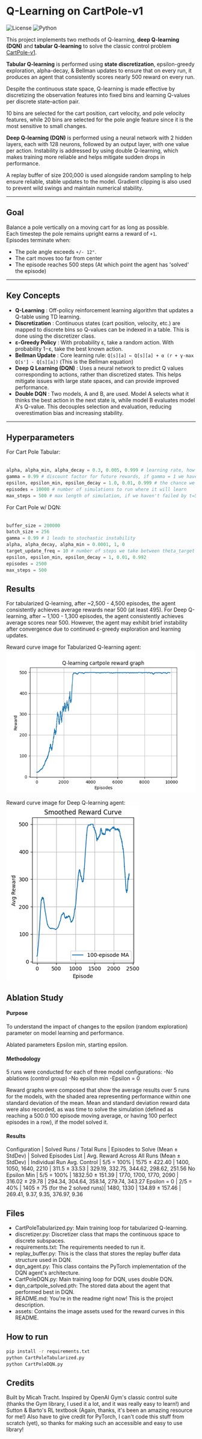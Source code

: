 # Q-Learning on CartPole-v1

![License](https://img.shields.io/badge/License-MIT-green.svg)
![Python](https://img.shields.io/badge/Python-3.11-blue.svg)


This project implements two methods of Q-learning, **deep Q-learning (DQN)** and **tabular Q-learning** to solve the classic control problem [CartPole-v1](https://www.gymlibrary.dev/environments/classic_control/cart_pole/).

**Tabular Q-learning** is performed using **state discretization**, epsilon-greedy exploration, alpha-decay, & Bellman updates to ensure that on every run, it produces an agent that consistently scores nearly 500 reward on every run.

Despite the continuous state space, Q-learning is made effective by discretizing the observation features into fixed bins and learning Q-values per discrete state–action pair.

10 bins are selected for the cart position, cart velocity, and pole velocity features, while 20 bins are selected for the pole angle feature since it is the most sensitive to small changes.

**Deep Q-learning (DQN)** is performed using a neural network with 2 hidden layers, each with 128 neurons, followed by an output layer, with one value per action. Instability is addressed by using double Q-learning, which makes training more reliable and helps mitigate sudden drops in performance.

A replay buffer of size 200,000 is used alongside random sampling to help ensure reliable, stable updates to the model. Gradient clipping is also used to prevent wild swings and maintain numerical stability.

---

## Goal

Balance a pole vertically on a moving cart for as long as possible.  
Each timestep the pole remains upright earns a reward of `+1`.  
Episodes terminate when:
- The pole angle exceeds `+/- 12°`.
- The cart moves too far from center
- The episode reaches 500 steps (At which point the agent has 'solved' the episode)

---

## Key Concepts

 - **Q-Learning**      : Off-policy reinforcement learning algorithm that updates a Q-table using TD learning.
 - **Discretization**  : Continuous states (cart position, velocity, etc.) are mapped to discrete bins so Q-values can be indexed in a table. This is done using the discretizer class.
 - **ε-Greedy Policy** : With probability ε, take a random action. With probability 1−ε, take the best known action. 
 - **Bellman Update**  : Core learning rule: `Q[s][a] ← Q[s][a] + α (r + γ·max Q[s'] - Q[s][a])` (This is the Bellman equation)
 - **Deep Q Learning (DQN)**             : Uses a neural network to predict Q values corresponding to actions, rather than discretized states. This helps mitigate issues with large state spaces, and can provide improved performance.
 - **Double DQN**      : Two models, A and B, are used. Model A selects what it thinks the best action in the next state is, while model B evaluates model A's Q-value. This decouples selection and evaluation, reducing overestimation bias and increasing stability.
---

## Hyperparameters

For Cart Pole Tabular:

```python

alpha, alpha_min, alpha_decay = 0.3, 0.005, 0.999 # learning rate, how much do we update Q(S,A) each time. What to multiply the learning rate by each time. Min value for learning rate.
gamma = 0.99 # discount factor for future rewards, if gamma = 1 we have instability in stochastic environments, but gamma should be near 1 because we care about future rewards too
epsilon, epsilon_min, epsilon_decay = 1.0, 0.01, 0.999 # the chance we take a random action to explore (exploration vs exploitation). The min value for epsilon (can't go below this). What to multiply epsilon by after each simulation
episodes = 10000 # number of simulations to run where it will learn
max_steps = 500 # max length of simulation, if we haven't failed by t=500 we've 'solved' it.

```

For Cart Pole w/ DQN:
```python

buffer_size = 200000
batch_size = 256
gamma = 0.99 # 1 leads to stochastic instability
alpha, alpha_decay, alpha_min = 0.0001, 1, 0
target_update_freq = 10 # number of steps we take between theta_target <- theta
epsilon, epsilon_min, epsilon_decay = 1, 0.01, 0.992 
episodes = 2500
max_steps = 500 

```

## Results

For tabularized Q-learning, after ~2,500 - 4,500 episodes, the agent consistently achieves average rewards near 500 (at least 495).
For Deep Q-learning, after ~ 1,100 - 1,300 episodes, the agent consistently achieves average scores near 500. However, the agent may exhibit brief instability after convergence due to continued ε-greedy exploration and learning updates.

Reward curve image for Tabularized Q-learning agent:
![Smoothed 100-episode reward curve, showing convergence at ~500](assets/TabularizedQLearningRewardCurve.png)

Reward curve image for Deep Q-learning agent:
![Smoothed 100-episode reward curve, showing convergence at ~500 at times, but unstable training](assets/DQNRewardCurve.png)

## Ablation Study

 #### Purpose
To understand the impact of changes to the epsilon (random exploration) parameter on model learning and performance.

Ablated parameters
Epsilon min, starting epsilon.

 #### Methodology
5 runs were conducted for each of three model configurations:
-No ablations (control group)
-No epsilon min
-Epsilon = 0

Reward graphs were composed that show the average results over 5 runs for the models, with the shaded area representing performance within one standard deviation of the mean.
Mean and standard deviation reward data were also recorded, as was time to solve the simulation (defined as reaching a 500.0 100 episode moving average, or having 100 perfect episodes in a row), if the model solved it.

 #### Results
Configuration         | Solved Runs / Total Runs | Episodes to Solve (Mean ± StdDev) | Solved Episodes List      | Avg. Reward Across All Runs (Mean ± StdDev) | Individual Run Avg.
Control               | 5/5 = 100%               | 1575 ± 422.40                     | 1400, 1050, 1640, 2210    | 311.5 ± 33.53                               | 329.19, 332.75, 344.62, 298.62, 251.56	
No Epsilon Min        | 5/5 = 100%               | 1832.50 ± 151.39                  | 1770, 1700, 1770, 2090    | 316.02 ± 29.78                              | 294.34, 304.64, 358.14, 279.74, 343.27
Epsilon = 0           | 2/5 = 40%                 | 1405 ± 75 (for the 2 solved runs)| 1480, 1330                | 134.89 ± 157.46                             | 269.41, 9.37, 9.35, 376.97, 9.36

## Files

 - CartPoleTabularized.py: Main training loop for tabularized Q-learning.
 - discretizer.py: Discretizer class that maps the continuous space to discrete subspaces.
 - requirements.txt: The requirements needed to run it.
 - replay_buffer.py: This is the class that stores the replay buffer data structure used in DQN.
 - dqn_agent.py: This class contains the PyTorch implementation of the DQN agent's architecture.
 - CartPoleDQN.py: Main training loop for DQN, uses double DQN.
 - dqn_cartpole_solved.pth: The stored data about the agent that performed best in DQN.
 - README.md: You're in the readme right now! This is the project description.
 - assets: Contains the image assets used for the reward curves in this README.

## How to run

```bash
pip install -r requirements.txt
python CartPoleTabularized.py
python CartPoleDQN.py
```

## Credits

Built by Micah Tracht. Inspired by OpenAI Gym's classic control suite (thanks the Gym library, I used it a lot, and it was really easy to learn!) and Sutton & Barto's RL textbook (Again, thanks, it's been an amazing resource for me!) Also have to give credit for PyTorch, I can't code this stuff from scratch (yet), so thanks for making such an accessible and easy to use library!
